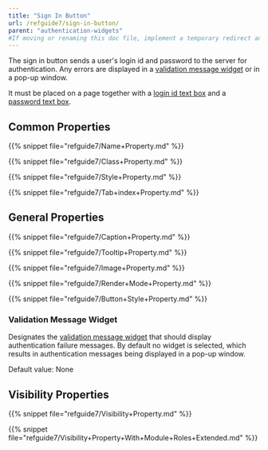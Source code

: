 ```yaml
---
title: "Sign In Button"
url: /refguide7/sign-in-button/
parent: "authentication-widgets"
#If moving or renaming this doc file, implement a temporary redirect and let the respective team know they should update the URL in the product. See Mapping to Products for more details.
---
```



The sign in button sends a user's login id and password to the server for authentication. Any errors are displayed in a [validation message widget](/refguide7/validation-message/) or in a pop-up window. 

It must be placed on a page together with a [login id text box](/refguide7/login-id-text-box/) and a [password text box](/refguide7/password-text-box/).

## Common Properties

{{% snippet file="refguide7/Name+Property.md" %}}

{{% snippet file="refguide7/Class+Property.md" %}}

{{% snippet file="refguide7/Style+Property.md" %}}

{{% snippet file="refguide7/Tab+index+Property.md" %}}

## General Properties

{{% snippet file="refguide7/Caption+Property.md" %}}

{{% snippet file="refguide7/Tooltip+Property.md" %}}

{{% snippet file="refguide7/Image+Property.md" %}}

{{% snippet file="refguide7/Render+Mode+Property.md" %}}

{{% snippet file="refguide7/Button+Style+Property.md" %}}

### Validation Message Widget

Designates the [validation message widget](/refguide7/validation-message/) that should display authentication failure messages. By default no widget is selected, which results in authentication messages being displayed in a pop-up window.

Default value: None

## Visibility Properties

{{% snippet file="refguide7/Visibility+Property.md" %}}

{{% snippet file="refguide7/Visibility+Property+With+Module+Roles+Extended.md" %}}
